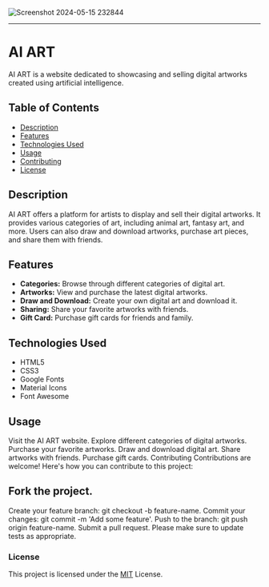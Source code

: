 
![Screenshot 2024-05-15 232844](https://github.com/NermeenKamal/AI-ART-Website/assets/114883845/a2007206-e34e-4e10-b8a2-e0c5b291e40e)

---

# AI ART

AI ART is a website dedicated to showcasing and selling digital artworks created using artificial intelligence.

## Table of Contents

- [Description](#description)
- [Features](#features)
- [Technologies Used](#technologies-used)
- [Usage](#usage)
- [Contributing](#contributing)
- [License](#license)

## Description

AI ART offers a platform for artists to display and sell their digital artworks. It provides various categories of art, including animal art, fantasy art, and more. Users can also draw and download artworks, purchase art pieces, and share them with friends.

## Features

- **Categories:** Browse through different categories of digital art.
- **Artworks:** View and purchase the latest digital artworks.
- **Draw and Download:** Create your own digital art and download it.
- **Sharing:** Share your favorite artworks with friends.
- **Gift Card:** Purchase gift cards for friends and family.

## Technologies Used

- HTML5
- CSS3
- Google Fonts
- Material Icons
- Font Awesome

## Usage
Visit the AI ART website.
Explore different categories of digital artworks.
Purchase your favorite artworks.
Draw and download digital art.
Share artworks with friends.
Purchase gift cards.
Contributing
Contributions are welcome! Here's how you can contribute to this project:

## Fork the project.
Create your feature branch: git checkout -b feature-name.
Commit your changes: git commit -m 'Add some feature'.
Push to the branch: git push origin feature-name.
Submit a pull request.
Please make sure to update tests as appropriate.

### License
This project is licensed under the [MIT](https://www.bing.com/search?pglt=161&q=mit+license&cvid=f759def38b5249aca9137df1dea011a5&gs_lcrp=EgZjaHJvbWUyBggAEEUYOTIGCAEQRRg8MgYIAhBFGDwyBggDEEUYPNIBCDQyNDVqMGoxqAIAsAIA&FORM=ANNTA1&PC=SCOOBE) License.
